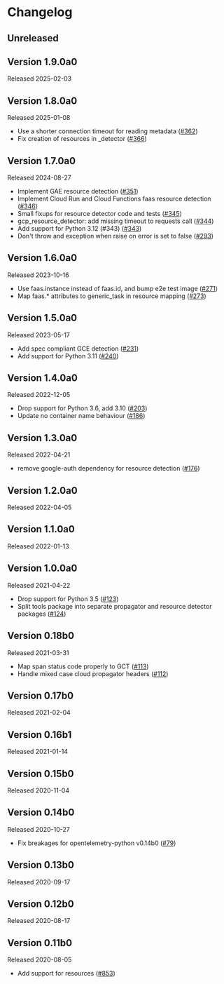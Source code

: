 # Changelog

## Unreleased

## Version 1.9.0a0

Released 2025-02-03

## Version 1.8.0a0

Released 2025-01-08

- Use a shorter connection timeout for reading metadata
  ([#362](https://github.com/GoogleCloudPlatform/opentelemetry-operations-python/pull/362))
- Fix creation of resources in _detector
  ([#366](https://github.com/GoogleCloudPlatform/opentelemetry-operations-python/pull/366))

## Version 1.7.0a0

Released 2024-08-27

- Implement GAE resource detection
  ([#351](https://github.com/GoogleCloudPlatform/opentelemetry-operations-python/pull/351))
- Implement Cloud Run and Cloud Functions faas resource detection
  ([#346](https://github.com/GoogleCloudPlatform/opentelemetry-operations-python/pull/346))
- Small fixups for resource detector code and tests
  ([#345](https://github.com/GoogleCloudPlatform/opentelemetry-operations-python/pull/345))
- gcp_resource_detector: add missing timeout to requests call
  ([#344](https://github.com/GoogleCloudPlatform/opentelemetry-operations-python/pull/344))
- Add support for Python 3.12 (#343)
  ([#343](https://github.com/GoogleCloudPlatform/opentelemetry-operations-python/pull/343))
- Don't throw and exception when raise on error is set to false
  ([#293](https://github.com/GoogleCloudPlatform/opentelemetry-operations-python/pull/293))

## Version 1.6.0a0

Released 2023-10-16

- Use faas.instance instead of faas.id, and bump e2e test image
  ([#271](https://github.com/GoogleCloudPlatform/opentelemetry-operations-python/pull/271))
- Map faas.* attributes to generic_task in resource mapping
  ([#273](https://github.com/GoogleCloudPlatform/opentelemetry-operations-python/pull/273))

## Version 1.5.0a0

Released 2023-05-17

- Add spec compliant GCE detection
  ([#231](https://github.com/GoogleCloudPlatform/opentelemetry-operations-python/pull/231))
- Add support for Python 3.11
  ([#240](https://github.com/GoogleCloudPlatform/opentelemetry-operations-python/pull/240))

## Version 1.4.0a0

Released 2022-12-05

- Drop support for Python 3.6, add 3.10
  ([#203](https://github.com/GoogleCloudPlatform/opentelemetry-operations-python/pull/203))
- Update no container name behaviour
  ([#186](https://github.com/GoogleCloudPlatform/opentelemetry-operations-python/pull/186))

## Version 1.3.0a0

Released 2022-04-21

- remove google-auth dependency for resource detection
  ([#176](https://github.com/GoogleCloudPlatform/opentelemetry-operations-python/pull/176))

## Version 1.2.0a0

Released 2022-04-05

## Version 1.1.0a0

Released 2022-01-13

## Version 1.0.0a0

Released 2021-04-22

- Drop support for Python 3.5
  ([#123](https://github.com/GoogleCloudPlatform/opentelemetry-operations-python/pull/123))
- Split tools package into separate propagator and resource detector packages
  ([#124](https://github.com/GoogleCloudPlatform/opentelemetry-operations-python/pull/124))

## Version 0.18b0

Released 2021-03-31

- Map span status code properly to GCT
  ([#113](https://github.com/GoogleCloudPlatform/opentelemetry-operations-python/pull/113))
- Handle mixed case cloud propagator headers
  ([#112](https://github.com/GoogleCloudPlatform/opentelemetry-operations-python/pull/112))

## Version 0.17b0

Released 2021-02-04

## Version 0.16b1

Released 2021-01-14

## Version 0.15b0

Released 2020-11-04

## Version 0.14b0

Released 2020-10-27

- Fix breakages for opentelemetry-python v0.14b0
  ([#79](https://github.com/GoogleCloudPlatform/opentelemetry-operations-python/pull/79))

## Version 0.13b0

Released 2020-09-17

## Version 0.12b0

Released 2020-08-17

## Version 0.11b0

Released 2020-08-05

- Add support for resources
  ([#853](https://github.com/open-telemetry/opentelemetry-python/pull/853))
